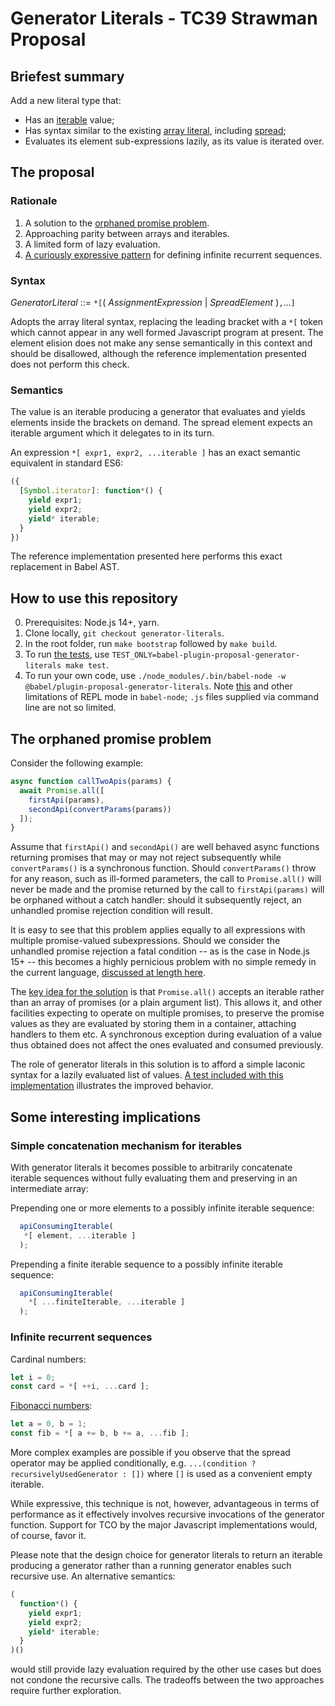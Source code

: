 Generator Literals - TC39 Strawman Proposal
===========================================

## Briefest summary

Add a new literal type that:
- Has an [iterable](https://developer.mozilla.org/en-US/docs/Web/JavaScript/Reference/Iteration_protocols#the_iterable_protocol) value;
- Has syntax similar to the existing [array literal](https://developer.mozilla.org/en-US/docs/Web/JavaScript/Reference/Global_Objects/Array/Array#array_literal_notation),
including [spread](https://developer.mozilla.org/en-US/docs/Web/JavaScript/Reference/Operators/Spread_syntax#spread_in_array_literals);
- Evaluates its element sub-expressions lazily, as its value is iterated over.

## The proposal

### Rationale
1. A solution to the [orphaned promise problem](#the-orphaned-promise-problem).
2. Approaching parity between arrays and iterables.
3. A limited form of lazy evaluation.
4. [A curiously expressive pattern](#infinite-recurrent-sequences) for defining infinite recurrent sequences.

### Syntax

*GeneratorLiteral* ::= `*[`( *AssignmentExpression* | *SpreadElement* )`,`...`]`

Adopts the array literal syntax, replacing the leading bracket with a `*[` token which cannot
appear in any well formed Javascript program at present. The element elision does not make any
sense semantically in this context and should be disallowed, although the reference implementation
presented does not perform this check.

### Semantics

The value is an iterable producing a generator that evaluates and yields elements inside
the brackets on demand. The spread element expects an iterable argument which it delegates
to in its turn.

An expression `*[ expr1, expr2, ...iterable ]` has an exact semantic equivalent in standard
ES6:

```javascript
({
  [Symbol.iterator]: function*() {
    yield expr1;
    yield expr2;
    yield* iterable;
  }
})
```

The reference implementation presented here performs this exact replacement in Babel AST.

## How to use this repository

0. Prerequisites: Node.js 14+, yarn.
1. Clone locally, `git checkout generator-literals`.
2. In the root folder, run `make bootstrap`
followed by `make build`.
3. To run [the tests](./test/fixtures), use `TEST_ONLY=babel-plugin-proposal-generator-literals make test`.
4. To run your own code, use `./node_modules/.bin/babel-node -w @babel/plugin-proposal-generator-literals`.
Note [this](https://babeljs.io/docs/en/babel-node#es6-style-module-loading-may-not-function-as-expected)
and other limitations of REPL mode in `babel-node`; `.js` files supplied via command line are not so limited.

## The orphaned promise problem

Consider the following example:

```javascript
async function callTwoApis(params) {
  await Promise.all([
    firstApi(params),
    secondApi(convertParams(params))
  ]);
}
```

Assume that `firstApi()` and `secondApi()` are well behaved async functions returning
promises that may or may not reject subsequently while `convertParams()` is a synchronous
function. Should `convertParams()` throw for any reason, such as ill-formed parameters,
the call to `Promise.all()` will never be made and the promise returned by the call to
`firstApi(params)` will be orphaned without a catch handler: should it subsequently reject,
an unhandled promise rejection condition will result.

It is easy to see that this problem applies equally to all expressions with multiple promise-valued
subexpressions. Should we consider the unhandled promise rejection a fatal condition -- as
is the case in Node.js 15+ -- this becomes a highly pernicious problem with no simple remedy
in the current language, [discussed at length here](https://es.discourse.group/t/synchronous-exceptions-thrown-from-complex-expressions-create-abandoned-promises-solutions/663).

The [key idea for the solution](https://es.discourse.group/t/synchronous-exceptions-thrown-from-complex-expressions-create-abandoned-promises-solutions/663/41)
is that `Promise.all()` accepts an iterable rather than an array of promises (or a plain
argument list). This allows it, and other facilities expecting to operate on multiple
promises, to preserve the promise values as they are evaluated by storing them in a container,
attaching handlers to them etc. A synchronous exception during evaluation of a value thus
obtained does not affect the ones evaluated and consumed previously.

The role of generator literals in this solution is to afford a simple laconic syntax for
a lazily evaluated list of values. [A test included with this implementation](./test/fixtures/async/exec.js)
illustrates the improved behavior.

## Some interesting implications

### Simple concatenation mechanism for iterables

With generator literals it becomes possible to arbitrarily concatenate iterable sequences
without fully evaluating them and preserving in an intermediate array:

Prepending one or more elements to a possibly infinite iterable sequence:

```javascript
  apiConsumingIterable(
   *[ element, ...iterable ]
  );
```

Prepending a finite iterable sequence to a possibly infinite iterable sequence:

```javascript
  apiConsumingIterable(
    *[ ...finiteIterable, ...iterable ]
  );
```

### Infinite recurrent sequences

Cardinal numbers:

```javascript
let i = 0;
const card = *[ ++i, ...card ];
```

[Fibonacci numbers](./test/fixtures/infinite/exec.js):

```javascript
let a = 0, b = 1;
const fib = *[ a += b, b += a, ...fib ];
```

More complex examples are possible if you observe that the spread operator may be applied
conditionally, e.g. `...(condition ? recursivelyUsedGenerator : [])` where `[]` is used
as a convenient empty iterable.

While expressive, this technique is not, however, advantageous in terms of performance as
it effectively involves recursive invocations of the generator function. Support for TCO
by the major Javascript implementations would, of course, favor it.

Please note that the design choice for generator literals to return an iterable producing
a generator rather than a running generator enables such recursive use. An alternative
semantics:

```javascript
(
  function*() {
    yield expr1;
    yield expr2;
    yield* iterable;
  }
)()
```

would still provide lazy evaluation required by the other use cases but does not condone
the recursive calls. The tradeoffs between the two approaches require further exploration.
